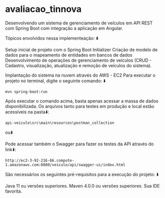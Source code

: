 # avaliacao_tinnova

Desenvolvendo um sistema de gerenciamento de veículos em API REST com Spring Boot com integração a aplicação em Angular.

Tópicos envolvidos nessa implementeação: ⬇️

Setup inicial de projeto com o Spring Boot Initializer
Criação de modelo de dados para o mapeamento de entidades em bancos de dados
Desenvolvimento de operações de gerenciamento de veículos (CRUD - Cadastro, visualização, atualização e remoção de veículos do sistema).

Implantação do sistema na nuvem através do AWS - EC2
Para executar o projeto no terminal, digite o seguinte comando: ⬇️

```
mvn spring-boot:run
``` 

Após executar o comando acima, basta apenas acessar a massa de dados disponibilizada. Os arquivos tanto para testes em produção e local estão acessíveis na pasta⬇️: 
```
api-veiculo\src\main\resources\postman_collection
```
ou⬇️

Pode acessar também o Swagger para fazer os testes da API através do link⬇️:

```
http://ec2-3-92-216-66.compute-1.amazonaws.com:8080/veiculo/api/swagger-ui/index.html
```

São necessários os seguintes pré-requisitos para a execução do projeto: ⬇️

Java 11 ou versões superiores.
Maven 4.0.0 ou versões superiores.
Sua IDE favorita.